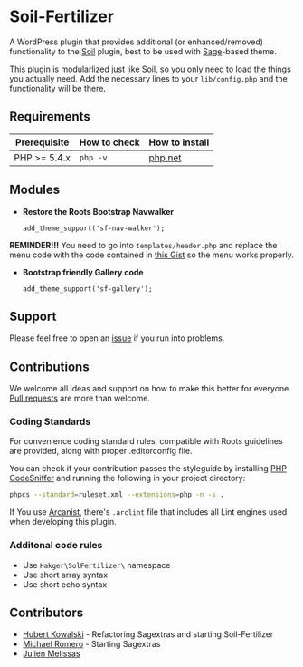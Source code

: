 # Soil-Fertilizer

A WordPress plugin that provides additional (or enhanced/removed) functionality
to the [Soil](https://roots.io/plugins/soil) plugin, best to be used with
[Sage](https://roots.io/sage)-based theme.

This plugin is modularlized just like Soil, so you only need to load the things
you actually need. Add the necessary lines to your `lib/config.php` and the
functionality will be there.

## Requirements

| Prerequisite | How to check | How to install |
| ------------ | ------------ | -------------- |
| PHP >= 5.4.x | `php -v`     | [php.net](http://php.net/manual/en/install.php)|

## Modules

* **Restore the Roots Bootstrap Navwalker**

  `add_theme_support('sf-nav-walker');`

**REMINDER!!!** You need to go into `templates/header.php` and replace the menu
code with the code contained in
[this Gist](https://gist.github.com/johnny-bit/cc8840f148da01c2af52) so the menu
works properly.

* **Bootstrap friendly Gallery code**

  `add_theme_support('sf-gallery');`

## Support

Please feel free to open an
[issue](https://github.com/hakger/soil-fertilizer/issues)
if you run into problems.

## Contributions

We welcome all ideas and support on how to make this better for everyone.
[Pull requests](https://github.com/hakger/soil-fertilizer/pulls) are more than
welcome.

### Coding Standards

For convenience coding standard rules, compatible with Roots guidelines are
provided, along with proper .editorconfig file.

You can check if your contribution passes the styleguide by installing
[PHP CodeSniffer](https://github.com/squizlabs/PHP_CodeSniffer) and running the
following in your project directory:

```bash
phpcs --standard=ruleset.xml --extensions=php -n -s .
```

If You use [Arcanist](http://phabricator.org/applications/arcanist/), there's
`.arclint` file that includes all Lint engines used when developing this plugin.

### Additonal code rules

* Use `Hakger\SolFertilizer\` namespace
* Use short array syntax
* Use short echo syntax

## Contributors

 - [Hubert Kowalski](https://github.com/johnny-bit) - Refactoring Sagextras and
starting Soil-Fertilizer
 - [Michael Romero](https://github.com/storm2k) - Starting Sagextras
 - [Julien Melissas](https://github.com/JulienMelissas)
